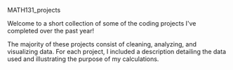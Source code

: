  MATH131_projects

Welcome to a short collection of some of the coding projects I've completed over the past year! 

The majority of these projects consist of cleaning, analyzing, and visualizing data. For each project, I included a description detailing the data used and illustrating the purpose of my calculations.

